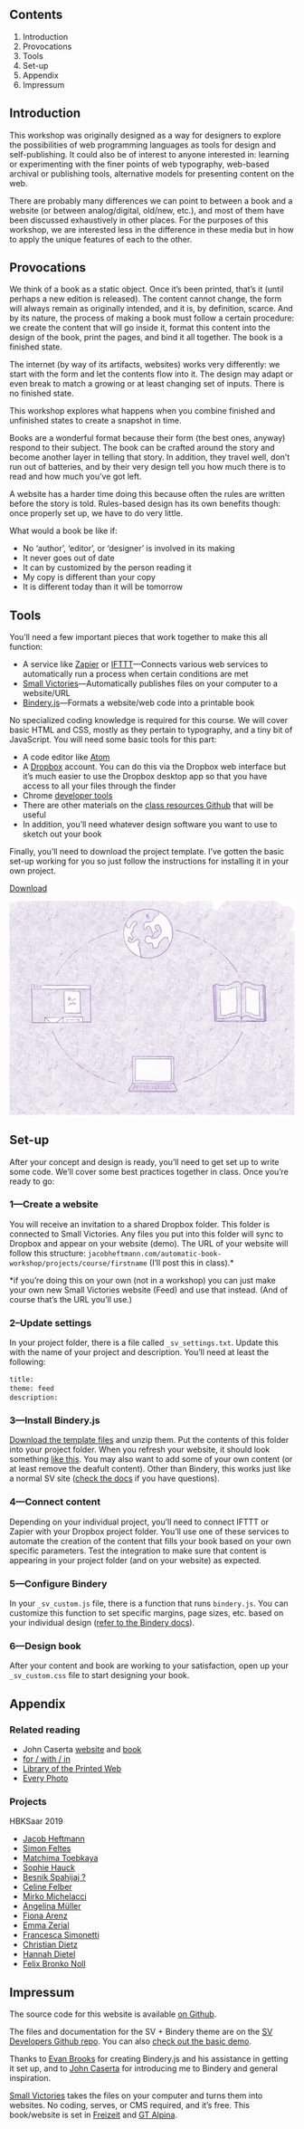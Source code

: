 ## Contents

1. Introduction
2. Provocations
2. Tools
3. Set-up
3. Appendix
3. Impressum

<span class="page-break"></span>

## Introduction

This workshop was originally designed as a way for designers to explore the possibilities of web programming languages as tools for design and self-publishing. It could also be of interest to anyone interested in: learning or experimenting with the finer points of web typography, web-based archival or publishing tools, alternative models for presenting content on the web.

There are probably many differences we can point to between a book and a website (or between analog/digital, old/new, etc.), and most of them have been discussed exhaustively in other places. For the purposes of this workshop, we are interested less in the difference in these media but in how to apply the unique features of each to the other.

<span class="page-break"></span>

## Provocations

We think of a book as a static object. Once it’s been printed, that’s it (until perhaps a new edition is released). The content cannot change, the form will always remain as originally intended, and it is, by definition, scarce. And by its nature, the process of making a book must follow a certain procedure: we create the content that will go inside it, format this content into the design of the book, print the pages, and bind it all together. The book is a finished state.

The internet (by way of its artifacts, websites) works very differently: we start with the form and let the contents flow into it. The design may adapt or even break to match a growing or at least changing set of inputs. There is no finished state.

This workshop explores what happens when you combine finished and unfinished states to create a snapshot in time.

Books are a wonderful format because their form (the best ones, anyway) respond to their subject. The book can be crafted around the story and become another layer in telling that story. In addition, they travel well, don’t run out of batteries, and by their very design tell you how much there is to read and how much you’ve got left.

A website has a harder time doing this because often the rules are written before the story is told. Rules-based design has its own benefits though: once properly set up, we have to do very little.

What would a book be like if:

- No ‘author’, ‘editor’, or ‘designer’ is involved in its making
- It never goes out of date
- It can by customized by the person reading it
- My copy is different than your copy
- It is different today than it will be tomorrow

## Tools

You’ll  need a few important pieces that work together to make this all function:

- A service like [Zapier](https://zapier.com/) or [IFTTT](https://ifttt.com/discover)—Connects various web services to automatically run a process when certain conditions are met
- [Small Victories](https://www.smallvictori.es/)—Automatically publishes files on your computer to a website/URL
- [Bindery.js](https://evanbrooks.info/bindery/)—Formats a website/web code into a printable book

No specialized coding knowledge is required for this course. We will cover basic HTML and CSS, mostly as they pertain to typography, and a tiny bit of JavaScript. You will need some basic tools for this part:

- A code editor like [Atom](https://atom.io)
- A [Dropbox](https://www.dropbox.com) account. You can do this via the Dropbox web interface but it’s much easier to use the Dropbox desktop app so that you have access to all your files through the finder
- Chrome [developer tools](https://developers.google.com/web/tools/chrome-devtools/)
- There are other materials on the [class resources Github](https://github.com/jheftmann/class-resources) that will be useful
- In addition, you’ll need whatever design software you want to use to sketch out your book

Finally, you’ll need to download the project template. I’ve gotten the basic set-up working for you so just follow the instructions for installing it in your own project.

<a href="https://www.dropbox.com/s/xy186ad9hgqaji4/template.zip?dl=0" class="button">Download</a>

<img class="spread" src="_assets/spread.jpg" alt="round the world">

## Set-up

After your concept and design is ready, you’ll need to get set up to write some code. We’ll cover some best practices together in class. Once you’re ready to go:

### 1—Create a website

You will receive an invitation to a shared Dropbox folder. This folder is connected to Small Victories. Any files you put into this folder will sync to Dropbox and appear on your website (demo). The URL of your website will follow this structure: `jacobheftmann.com/automatic-book-workshop/projects/course/firstname` (I’ll post this in class).*

*if you’re doing this on your own (not in a workshop) you can just make your own new Small Victories website (Feed) and use that instead. (And of course that’s the URL you’ll use.)

### 2–Update settings

In your project folder, there is a file called `_sv_settings.txt`. Update this with the name of your project and description. You’ll need at least the following:

```
title:
theme: feed
description:
```

### 3—Install Bindery.js

[Download the template files](https://www.dropbox.com/s/xy186ad9hgqaji4/template.zip?dl=0) and unzip them. Put the contents of this folder into your project folder. When you refresh your website, it should look something [like this](https://sv-custom-themes.smvi.co/sv-bindery). You may also want to add some of your own content (or at least remove the deafult content). Other than Bindery, this works just like a normal SV site ([check the docs](https://docs.smallvictori.es/) if you have questions).

### 4—Connect content

Depending on your individual project, you’ll need to connect IFTTT or Zapier with your Dropbox project folder. You’ll use one of these services to automate the creation of the content that fills your book based on your own specific parameters. Test the integration to make sure that content is appearing in your project folder (and on your website) as expected.

### 5—Configure Bindery

In your `_sv_custom.js` file, there is a function that runs `bindery.js`. You can customize this function to set specific margins, page sizes, etc. based on your individual design ([refer to the Bindery docs](https://evanbrooks.info/bindery/docs/#printsetup)).

### 6—Design book

After your content and book are working to your satisfaction, open up your `_sv_custom.css` file to start designing your book.

<span class="page-break"></span>

## Appendix

### Related reading

- John Caserta [website](http://johncaserta.com/) and [book](http://johncaserta.com/bindery.html)
- [for / with / in](http://htmloutput.risd.gd/book/)
- [Library of the Printed Web](https://printedweb.org/)
- [Every Photo](https://bindery-demo.smvi.co/)

### Projects

HBKSaar 2019

- [Jacob Heftmann](projects/hbk19/heftmann)
- [Simon Feltes](projects/hbk19/simon)
- [Matchima Toebkaya](projects/hbk19/matchi)
- [Sophie Hauck](projects/hbk19/sophie)
- [Besnik Spahijaj ?](projects/hbk19/besnik)
- [Celine Felber](projects/hbk19/celine)
- [Mirko Michelacci](projects/hbk19/mirko)
- [Angelina Müller](projects/hbk19/angelina)
- [Fiona Arenz](projects/hbk19/fiona)
- [Emma Zerial](projects/hbk19/emma)
- [Francesca Simonetti](projects/hbk19/francesca)
- [Christian Dietz](projects/hbk19/christian)
- [Hannah Dietel](projects/hbk19/hannah)
- [Felix Bronko Noll](projects/hbk19/bronko)

<span class="page-break"></span>

## Impressum

The source code for this website is available [on Github](https://github.com/jheftmann/automatic-book-workshop).

The files and documentation for the SV + Bindery theme are on the [SV Developers Github repo](https://github.com/smallvictories/developers/tree/master/03-custom-templates/sv-bindery). You can also [check out the basic demo](https://sv-custom-themes.smvi.co/sv-bindery).

Thanks to [Evan Brooks](https://evanbrooks.info/) for creating Bindery.js and his assistance in getting it set up, and to [John Caserta](http://johncaserta.com/) for introducing me to Bindery and general inspiration.

[Small Victories](https://www.smallvictori.es) takes the files on your computer and turns them into websites. No coding, serves, or CMS required, and it’s free. This book/website is set in [Freizeit](https://polytype.co.uk/) and [GT Alpina](https://www.grillitype.com/).
